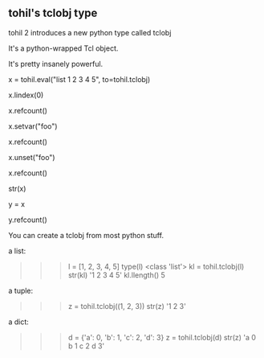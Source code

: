 
## tohil's tclobj type

tohil 2 introduces a new python type called tclobj

It's a python-wrapped Tcl object.

It's pretty insanely powerful.


x = tohil.eval("list 1 2 3 4 5", to=tohil.tclobj)

x.lindex(0)

x.refcount()

x.setvar("foo")

x.refcount()

x.unset("foo")

x.refcount()

str(x)

y = x

y.refcount()

You can create a tclobj from most python stuff.

a list:

>>> l = [1, 2, 3, 4, 5]
>>> type(l)
<class 'list'>
>>> kl = tohil.tclobj(l)
>>> str(kl)
'1 2 3 4 5'
>>> kl.llength()
5

a tuple:

>>> z = tohil.tclobj((1, 2, 3))
>>> str(z)
'1 2 3'

a dict:

>>> d = {'a': 0, 'b': 1, 'c': 2, 'd': 3}
>>> z = tohil.tclobj(d)
>>> str(z)
'a 0 b 1 c 2 d 3'


